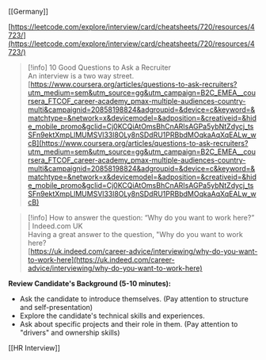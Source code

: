 [[Germany]]

  

[https://leetcode.com/explore/interview/card/cheatsheets/720/resources/4723/](https://leetcode.com/explore/interview/card/cheatsheets/720/resources/4723/)

> [!info] 10 Good Questions to Ask a Recruiter  
> An interview is a two way street.  
> [https://www.coursera.org/articles/questions-to-ask-recruiters?utm_medium=sem&utm_source=gg&utm_campaign=B2C_EMEA__coursera_FTCOF_career-academy_pmax-multiple-audiences-country-multi&campaignid=20858198824&adgroupid=&device=c&keyword=&matchtype=&network=x&devicemodel=&adposition=&creativeid=&hide_mobile_promo&gclid=Cj0KCQiAtOmsBhCnARIsAGPa5ybNtZdycj_tsSFn9ektXmpLlMUMSVl33l8OLy8nSDdRU1PRBbdMOqkaAqXqEALw_wcB](https://www.coursera.org/articles/questions-to-ask-recruiters?utm_medium=sem&utm_source=gg&utm_campaign=B2C_EMEA__coursera_FTCOF_career-academy_pmax-multiple-audiences-country-multi&campaignid=20858198824&adgroupid=&device=c&keyword=&matchtype=&network=x&devicemodel=&adposition=&creativeid=&hide_mobile_promo&gclid=Cj0KCQiAtOmsBhCnARIsAGPa5ybNtZdycj_tsSFn9ektXmpLlMUMSVl33l8OLy8nSDdRU1PRBbdMOqkaAqXqEALw_wcB)  

> [!info] How to answer the question: “Why do you want to work here?” | Indeed.com UK  
> Having a great answer to the question, "Why do you want to work here?  
> [https://uk.indeed.com/career-advice/interviewing/why-do-you-want-to-work-here](https://uk.indeed.com/career-advice/interviewing/why-do-you-want-to-work-here)  

**Review Candidate's Background (5-10 minutes):**

- Ask the candidate to introduce themselves. (Pay attention to structure and self-presentation)
- Explore the candidate's technical skills and experiences.
- Ask about specific projects and their role in them. (Pay attention to "drivers" and ownership skills)

  

[[HR Interview]]